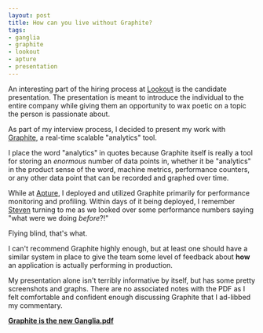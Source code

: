 ```yaml
---
layout: post
title: How can you live without Graphite?
tags:
- ganglia
- graphite
- lookout
- apture
- presentation
---
```


An interesting part of the hiring process at
[Lookout](https://www.mylookout.com/about/jobs) is the candidate presentation.
The presentation is meant to introduce the individual to the entire company
while giving them an opportunity to wax poetic on a topic the person is passionate
about.

As part of my interview process, I decided to present my work with
[Graphite](http://graphite.wikidot.com), a real-time scalable "analytics" tool.

I place the word "analytics" in quotes because Graphite itself is really a tool
for storing an *enormous* number of data points in, whether it be "analytics"
in the product sense of the word, machine metrics, performance counters, or
any other data point that can be recorded and graphed over time.

While at [Apture](http://www.apture.com), I deployed and utilized Graphite
primarily for performance monitoring and profiling. Within days of it being
deployed, I remember [Steven](http://twitter.com/kansteven) turning to me as we
looked over some performance numbers saying "what were we doing *before*?!"

Flying blind, that's what.

I can't recommend Graphite highly enough, but at least one should have a
similar system in place to give the team some level of feedback about **how**
an application is actually performing in production.


My presentation alone isn't terribly informative by itself, but has some pretty
screenshots and graphs. There are no associated notes with the PDF as I felt
comfortable and confident enough discussing Graphite that I ad-libbed my
commentary.

**[Graphite is the new Ganglia.pdf](HTTP://strongspace.com/rtyler/public/Graphite%20is%20the%20new%20Ganglia.pdf)**

